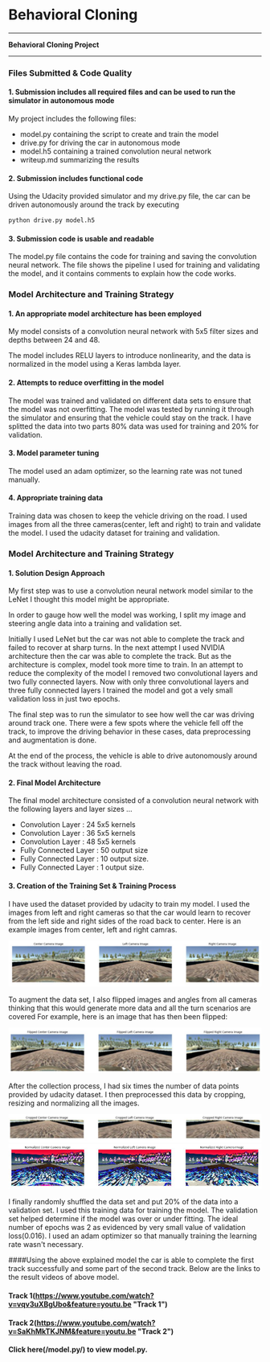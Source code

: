# **Behavioral Cloning** 
---

**Behavioral Cloning Project**

[//]: # (Image References)

[image1]: ./Writup_Images/Unprocessed.JPG "Unprocessed Images"
[image2]: ./Writup_Images/Flipped.JPG "Flipped Images"
[image3]: ./Writup_Images/Cropped.JPG "Cropped Images"
[image4]: ./Writup_Images/Normalized.JPG "Normalized Images"

---
### Files Submitted & Code Quality

#### 1. Submission includes all required files and can be used to run the simulator in autonomous mode

My project includes the following files:
* model.py containing the script to create and train the model
* drive.py for driving the car in autonomous mode
* model.h5 containing a trained convolution neural network 
* writeup.md summarizing the results

#### 2. Submission includes functional code
Using the Udacity provided simulator and my drive.py file, the car can be driven autonomously around the track by executing 
```sh
python drive.py model.h5
```

#### 3. Submission code is usable and readable

The model.py file contains the code for training and saving the convolution neural network. The file shows the pipeline I used for training and validating the model, and it contains comments to explain how the code works.

### Model Architecture and Training Strategy

#### 1. An appropriate model architecture has been employed

My model consists of a convolution neural network with 5x5 filter sizes and depths between 24 and 48. 

The model includes RELU layers to introduce nonlinearity, and the data is normalized in the model using a Keras lambda layer. 
   

#### 2. Attempts to reduce overfitting in the model

The model was trained and validated on different data sets to ensure that the model was not overfitting. The model was tested by running it through the simulator and ensuring that the vehicle could stay on the track.
I have splitted the data into two parts 80% data was used for training and 20% for validation.

#### 3. Model parameter tuning

The model used an adam optimizer, so the learning rate was not tuned manually.

#### 4. Appropriate training data

Training data was chosen to keep the vehicle driving on the road. I used images from all the three cameras(center, left and right) to train and validate the model. I used the udacity dataset for training and validation.

### Model Architecture and Training Strategy

#### 1. Solution Design Approach

My first step was to use a convolution neural network model similar to the LeNet I thought this model might be appropriate.

In order to gauge how well the model was working, I split my image and steering angle data into a training and validation set.

Initially I used LeNet but the car was not able to complete the track and failed to recover at sharp turns. In the next attempt I used NVIDIA architecture then the car was able to complete the track. But as the architecture is complex, model took more time to train. In an attempt to reduce the complexity of the model I removed two convolutional layers and two fully connected layers. Now with only three convolutional layers and three fully connected layers I trained the model and got a vely small validation loss in just two epochs. 

The final step was to run the simulator to see how well the car was driving around track one. There were a few spots where the vehicle fell off the track, to improve the driving behavior in these cases, data preprocessing and augmentation is done.

At the end of the process, the vehicle is able to drive autonomously around the track without leaving the road.

#### 2. Final Model Architecture

The final model architecture consisted of a convolution neural network with the following layers and layer sizes ...

- Convolution Layer : 24 5x5 kernels
- Convolution Layer : 36 5x5 kernels
- Convolution Layer : 48 5x5 kernels
- Fully Connected Layer : 50 output size
- Fully Connected Layer : 10 output size.
- Fully Connected Layer : 1 output size.

#### 3. Creation of the Training Set & Training Process

I have used the dataset provided by udacity to train my model.
I used the images from left and right cameras so that the car would learn to recover from the left side and right sides of the road back to center. Here is an example images from center, left and right camras.

![Original Images][image1]

To augment the data set, I also flipped images and angles from all cameras thinking that this would generate more data and all the turn scenarios are covered For example, here is an image that has then been flipped:

![Flipped Images][image2]

After the collection process, I had six times the number of data points provided by udacity dataset. I then preprocessed this data by cropping, resizing and normalizing all the images.

![Cropped Images][image3]
![Normalized Images][image4]

I finally randomly shuffled the data set and put 20% of the data into a validation set. 
I used this training data for training the model. The validation set helped determine if the model was over or under fitting. The ideal number of epochs was 2 as evidenced by very small value of validation loss(0.016). I used an adam optimizer so that manually training the learning rate wasn't necessary.


####Using the above explained model the car is able to complete the first track successfully and some part of the second track. Below are the links to the result videos of above model.
#### Track 1(https://www.youtube.com/watch?v=vqv3uXBgUbo&feature=youtu.be "Track 1")
#### Track 2(https://www.youtube.com/watch?v=SaKhMkTKJNM&feature=youtu.be "Track 2")

#### Click here(/model.py/) to view model.py.
